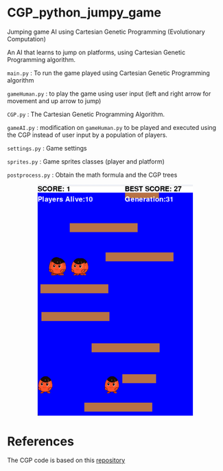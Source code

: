 # CGP_python_jumpy_game
Jumping game AI using Cartesian Genetic Programming (Evolutionary Computation)


An AI that learns to jump on platforms, using Cartesian Genetic Programming algorithm.
 
`main.py` : To run the game played using Cartesian Genetic Programming algorithm 

`gameHuman.py` : to play the game using user input (left and right arrow for movement and up arrow to jump)

`CGP.py` : The Cartesian Genetic Programming Algorithm.

`gameAI.py` :  modification on `gameHuman.py` to be played and executed using the CGP instead of user input by a population of players.

`settings.py` : Game settings

`sprites.py` : Game sprites classes (player and platform)

`postprocess.py` : Obtain the math formula and the CGP trees

<p align="center">
  <img src="GithubImage/GameScene.png" width="361.6" height="538.4">
</p>


# References
The CGP code is based on this [repository](https://github.com/ShuhuaGao/gpFlappyBird)
